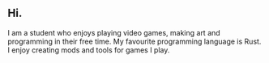 ## Hi.

I am a student who enjoys playing video games, making art and programming in their free time. My favourite programming language is Rust. I enjoy creating mods and tools for games I play.
